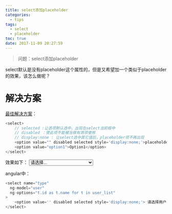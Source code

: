 ```yaml
---
title: select添加placeholder
categories:
  - tips
tags:
  - select
  - placeholder
toc: true
date: 2017-11-09 20:27:59
---
```

> 问题：select添加placeholder

select默认是没有placeholder这个属性的，但是又希望加一个类似于placeholder的效果，该怎么做呢？

<!-- more -->
# 解决方案
[最佳解决方案](https://stackoverflow.com/questions/5805059/how-do-i-make-a-placeholder-for-a-select-box/8442831)：
```JavaScript
<select>
    // selected :让选项默认选中，出现在select当前框中
    // disabled ：使此项不能被当做有效项使用
    // display:none : 让select选中其它值后，placeholder项不再出现
    <option value="" disabled selected style='display:none;'>placeholder的内容</option>
    <option value="option1">Option1</option>
</select>
```
效果如下：
<select style="width:200px;">
    <option value="" disabled selected style='display:none;'>请选择...</option>
    <option value="option1">Option1</option>
    <option value="option2">Option2</option>
</select>

angular中：
```JavaScript
<select name="type"
  ng-model="user"
  ng-options="t.id as t.name for t in user_list"
>
    <option value='' disabled selected style='display:none;'> 请选择用户...</option>
</select>
```
